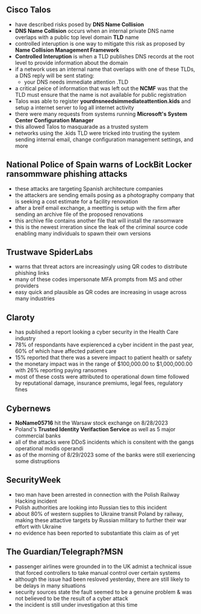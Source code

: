 ## Cisco Talos
* have described risks posed by **DNS Name Collision**
* **DNS Name Collision** occurs when an internal private DNS name overlaps with a public top level domain **TLD** name
* controlled interuption is one way to mitigate this risk as proposed by **Name Collision Management Framework**
* **Controlled Interuption** is when a TLD publishes DNS records at the root level to provide information about the domain
* if a network uses an internal name that overlaps with one of these TLDs, a DNS reply will be sent stating:
  - your DNS needs immediate attention .TLD
* a critical peice of information that was left out the **NCMF** was that the TLD must ensure that the name is not available for public registration
* Talos was able to register **yourdnsneedsimmediateattention.kids** and setup a internet server to log all internet activity
* there were many requests from systems running **Microsoft's System Center Configuration Manager**
* this allowed Talos to masquarade as a trusted system
* networks using the .kids TLD were tricked into trusting the system sending internal email, change configuration management settings, and more

## National Police of Spain warns of LockBit Locker ransommware phishing attacks
* these attacks are targeting Spanish architecture companies
* the attackers are sending emails posing as a photography company that is seeking a cost estimate for a facility renovation
* after a breif email exchange, a meetting is setup with the firm after sending an archive file of the proposed renovations
* this archive file contains another file that will install the ransomware
* this is the newest irreration since the leak of the criminal source code enabling many individuals to spawn their own versions

## Trustwave SpiderLabs
* warns that threat actors are increasingly using QR codes to distribute phishing links
* many of these codes impersonate MFA prompts from MS and other providers
* easy quick and plausible as QR codes are increasing in usage across many industries

## Claroty
* has published a report looking a cyber security in the Health Care industry
* 78% of respondants have expierenced a cyber incident in the past year, 60% of which have affected patient care
* 15% reported that there was a severe impact to patient health or safety
* the monetary impact was in the range of $100,000.00 to $1,000,000.00 with 26% reporting paying ransomes
* most of these costs were attributed to operational down time followed by reputational damage, insurance premiums, legal fees, regulatory fines

## Cybernews
* **NoName05716** hit the Warsaw stock exchange on 8/28/2023
* Poland's **Trusted Identity Verifaction Service** as well as 5 major commercial banks
* all of the attacks were DDoS incidents which is consitent with the gangs operational modis operandi
* as of the morning of 8/29/2023 some of the banks were still exeriencing some distruptions

## SecurityWeek
* two man have been arrested in connection with the Polish Railway Hacking incident
* Polish authorities are looking into Russian ties to this incident
* about 80% of western supplies to Ukraine transit Poland by railway, making these attactive targets by Russian military to further their war effort with Ukraine
* no evidence has been reported to substantiate this claim as of yet

## The Guardian/Telegraph?MSN
* passenger airlines were grounded in to the UK admist a technical issue that forced controllers to take manual control over certain systems
* although the issue had been resloved yesterday, there are still likely to be delays in many situations
* security sources state the fault seemed to be a genuine problem & was not believed to be the result of a cyber attack
* the incident is still under investigation at this time
